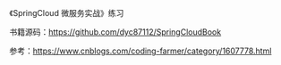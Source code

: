《SpringCloud 微服务实战》练习

书籍源码：https://github.com/dyc87112/SpringCloudBook

参考：https://www.cnblogs.com/coding-farmer/category/1607778.html